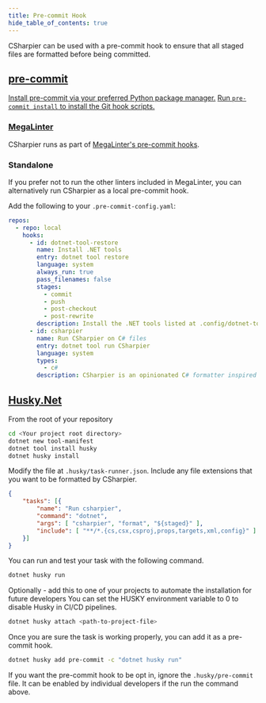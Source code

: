 ```yaml
---
title: Pre-commit Hook
hide_table_of_contents: true
---
```


CSharpier can be used with a pre-commit hook to ensure that all staged files are formatted before being committed.

## [pre-commit](https://pre-commit.com)

[Install pre-commit via your preferred Python package manager.](https://pre-commit.com/#install)
[Run `pre-commit install` to install the Git hook scripts.](https://pre-commit.com/#3-install-the-git-hook-scripts)


### [MegaLinter](https://megalinter.io/)

CSharpier runs as part of
[MegaLinter's pre-commit hooks](https://megalinter.io/latest/mega-linter-runner/#pre-commit-hook).


### Standalone

If you prefer not to run the other linters included in MegaLinter, you can
alternatively run CSharpier as a local pre-commit hook.

Add the following to your `.pre-commit-config.yaml`:

```yaml
repos:
  - repo: local
    hooks:
      - id: dotnet-tool-restore
        name: Install .NET tools
        entry: dotnet tool restore
        language: system
        always_run: true
        pass_filenames: false
        stages:
          - commit
          - push
          - post-checkout
          - post-rewrite
        description: Install the .NET tools listed at .config/dotnet-tools.json.
      - id: csharpier
        name: Run CSharpier on C# files
        entry: dotnet tool run CSharpier
        language: system
        types:
          - c#
        description: CSharpier is an opinionated C# formatter inspired by Prettier.
```

## [Husky.Net](https://github.com/alirezanet/husky.net)

From the root of your repository
```bash
cd <Your project root directory>
dotnet new tool-manifest
dotnet tool install husky
dotnet husky install
```

Modify the file at `.husky/task-runner.json`. Include any file extensions that you want to be formatted by CSharpier.
```json
{
    "tasks": [{
        "name": "Run csharpier",
        "command": "dotnet",
        "args": [ "csharpier", "format", "${staged}" ],
        "include": [ "**/*.{cs,csx,csproj,props,targets,xml,config}" ]
    }]
}
```

You can run and test your task with the following command.
```bash
dotnet husky run
```

Optionally - add this to one of your projects to automate the installation for future developers
You can set the HUSKY environment variable to 0 to disable Husky in CI/CD pipelines.
```bash
dotnet husky attach <path-to-project-file>
```

Once you are sure the task is working properly, you can add it as a pre-commit hook.
```bash
dotnet husky add pre-commit -c "dotnet husky run"
```

If you want the pre-commit hook to be opt in, ignore the `.husky/pre-commit` file. It can be enabled by individual developers if the run the command above.
